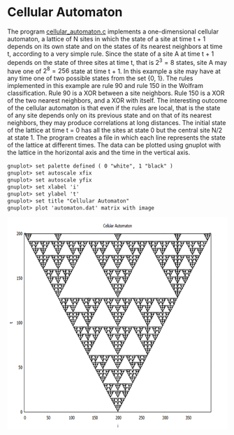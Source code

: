 Cellular Automaton
==================
The program [cellular_automaton.c](cellular_automaton.c) implements a one-dimensional cellular automaton,
a lattice of N sites in which the state of a site at time
t + 1 depends on its own state and on the states of its
nearest neighbors at time t, according to a very simple rule.
Since the state of a site A at time t + 1 depends on the state
of three sites at time t, that is $2^3 = 8$ states, site A may
have one of $2^8 = 256$ state at time t + 1. In this example a
site may have at any time one of two possible states from the
set {0, 1}. The rules implemented in this example are rule 90 and
rule 150 in the Wolfram classification. Rule 90 is a XOR
between a site neighbors. Rule 150 is a XOR of the two nearest
neighbors, and a XOR with itself. The interesting outcome of the
cellular automaton is that even if the rules are local, that
is the state of any site depends only on its previous state
and on that of its nearest neighbors, they may produce
correlations at long distances. The initial state of
the lattice at time t = 0 has all the sites at state 0 but
the central site N/2 at state 1. The program creates a file
in which each line represents the state of the lattice at
different times. The data can be plotted using gnuplot with
the lattice in the horizontal axis and the time in the vertical
axis.
````
gnuplot> set palette defined ( 0 "white", 1 "black" )
gnuplot> set autoscale xfix
gnuplot> set autoscale yfix
gnuplot> set xlabel 'i'
gnuplot> set ylabel 't'
gnuplot> set title "Cellular Automaton"
gnuplot> plot 'automaton.dat' matrix with image

````

<p align="center">
  <img src="images/cellular_automata.png" width="640" height="486" alt="Cellular Automaton">
</p>
